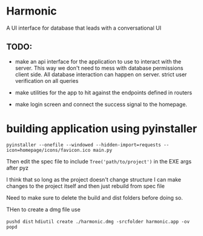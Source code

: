 # Harmonic


A UI interface for database that leads with a conversational UI

## TODO:

- make an api interface for the application to use to interact with the server.  This way we don't need to mess with database permissions client side.  All database interaction can happen on server.  strict user verification on all queries

- make utilities for the app to hit against the endpoints defined in routers

- make login screen and connect the success signal to the homepage.


# building application using pyinstaller



`pyinstaller --onefile --windowed --hidden-import=requests --icon=homepage/icons/favicon.ico main.py`

Then edit the spec file to include `Tree('path/to/project')` in the EXE args after pyz

I think that so long as the project doesn't change structure I can make changes to the project itself and then just rebuild from spec file

Need to make sure to delete the build and dist folders before doing so.

THen to create a dmg file use

`pushd dist`
`hdiutil create ./harmonic.dmg -srcfolder harmonic.app -ov`
`popd`